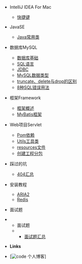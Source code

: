 - IntelliJ IDEA For Mac 

  - [快捷键](Documents/IDEA/快捷键.md)

- JavaSE

  - [Java常用类](Documents/JavaSE/Java常用类.md)


- 数据库MySQL

  - [数据库基础](Documents/MySQL/数据库基础.md)
  - [SQL语言](Documents/MySQL/SQL.md)
  - [JDBC](Documents/MySQL/JDBC.md)
  - [MySQL数据类型](Documents/MySQL/MySQL数据类型.md)
  - [truncate、delete与drop的区别](Documents/MySQL/删除语句的区别.md)
  - [8种SQL错误用法](Documents/MySQL/八种SQL错误用法.md)


- 框架Framework

  - [框架概述](Documents/框架/框架概述.md)
  - [MyBatis框架](Documents/框架/MyBatis框架.md)


- Web项目Servlet

  - [Pom依赖](Documents/Web项目Servlet/Web项目下Maven模块Pom依赖.md)
  - [Utils工具类](Documents/Web项目Servlet/Utils工具类.md)
  - [resources文件](Documents/Web项目Servlet/resources文件.md)
  - [创建工程分包](Documents/Web项目Servlet/创建工程分包.md)

- 踩过的坑

  - [404汇总](Documents/踩过的坑/404汇总.md)

- 安装教程

  - [ARIA2](Documents/安装教程/aria2.md)
  - [Redis](Documents/安装教程/Redis.md)



- 面试题 

- - 面试题 
  - - [面试题汇总](Documents/面试刷题/面试题汇总.md)







- **Links**
- [![code](https://) 个人博客]